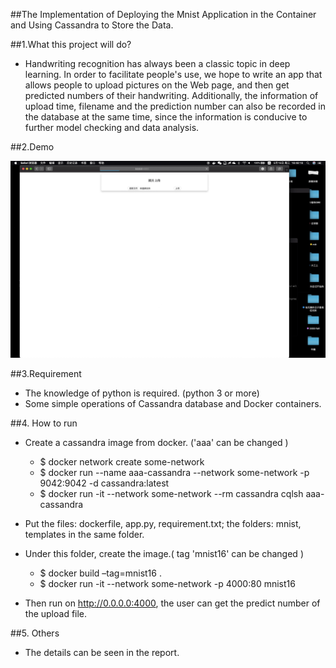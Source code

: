 ##The Implementation of Deploying the Mnist Application in the Container and Using Cassandra to Store the Data.


##1.What this project will do?
* Handwriting recognition has always been a classic topic in deep learning. In order to facilitate people's use, we hope to write an app that allows people to upload pictures on the Web page, and then get predicted numbers of their handwriting. Additionally, the information of upload time, filename and the prediction number can also be recorded in the database at the same time, since the information is conducive to further model checking and data analysis.


##2.Demo


![demo](demo.gif)

##3.Requirement
* The knowledge of python is required. (python 3 or more)
* Some simple operations of Cassandra database and Docker containers.

##4. How to run 
* Create a cassandra image from docker. ('aaa' can be changed )

    * $ docker network create some-network
    * $ docker run --name aaa-cassandra --network some-network -p 9042:9042 -d cassandra:latest
    * $ docker run -it --network some-network --rm cassandra cqlsh aaa-cassandra
    

* Put the files: dockerfile, app.py, requirement.txt; the folders: mnist, templates in the same folder.
* Under this folder, create the image.( tag 'mnist16' can be changed )
    * $ docker build –tag=mnist16 .
    * $ docker run -it --network some-network -p 4000:80 mnist16

* Then run on http://0.0.0.0:4000, the user can get the predict number of the upload file. 

##5. Others
* The details can be seen in the report. 
